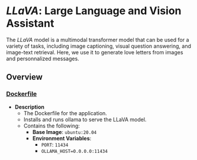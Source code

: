 # ***LLaVA***: Large Language and Vision Assistant

The *LLaVA* model is a multimodal transformer model that can be used for a variety of tasks,
including image captioning, visual question answering, and image-text retrieval.
Here, we use it to generate love letters from images and personnalized messages.

## **Overview**
### [**Dockerfile**](Dockerfile)
- **Description**
  - The Dockerfile for the application.
  - Installs and runs ollama to serve the LLaVA model.
  - Contains the following:
    - **Base Image**: `ubuntu:20.04`
    - **Environment Variables**:
      - `PORT`: `11434`
      - `OLLAMA_HOST=0.0.0.0:11434`